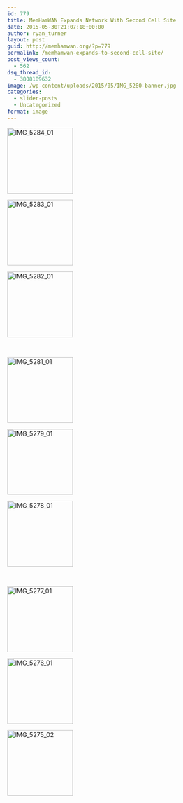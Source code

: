 ```yaml
---
id: 779
title: MemHamWAN Expands Network With Second Cell Site
date: 2015-05-30T21:07:18+00:00
author: ryan_turner
layout: post
guid: http://memhamwan.org/?p=779
permalink: /memhamwan-expands-to-second-cell-site/
post_views_count:
  - 562
dsq_thread_id:
  - 3808189632
image: /wp-content/uploads/2015/05/IMG_5280-banner.jpg
categories:
  - slider-posts
  - Uncategorized
format: image
---
```

<div id='gallery-8' class='gallery galleryid-779 gallery-columns-3 gallery-size-thumbnail'>
  <dl class='gallery-item'>
    <dt class='gallery-icon landscape'>
      <a href='http://memhamwan.org/memhamwan-expands-to-second-cell-site/img_5284_01/'><img width="150" height="150" src="http://memhamwan.org/wp-content/uploads/2015/05/IMG_5284_01-150x150.jpg" class="attachment-thumbnail size-thumbnail" alt="IMG_5284_01" srcset="http://memhamwan.org/wp-content/uploads/2015/05/IMG_5284_01-150x150.jpg 150w, http://memhamwan.org/wp-content/uploads/2015/05/IMG_5284_01-60x60.jpg 60w" sizes="(max-width: 150px) 100vw, 150px" /></a>
    </dt>
  </dl>
  
  <dl class='gallery-item'>
    <dt class='gallery-icon landscape'>
      <a href='http://memhamwan.org/memhamwan-expands-to-second-cell-site/img_5283_01/'><img width="150" height="150" src="http://memhamwan.org/wp-content/uploads/2015/05/IMG_5283_01-150x150.jpg" class="attachment-thumbnail size-thumbnail" alt="IMG_5283_01" srcset="http://memhamwan.org/wp-content/uploads/2015/05/IMG_5283_01-150x150.jpg 150w, http://memhamwan.org/wp-content/uploads/2015/05/IMG_5283_01-60x60.jpg 60w" sizes="(max-width: 150px) 100vw, 150px" /></a>
    </dt>
  </dl>
  
  <dl class='gallery-item'>
    <dt class='gallery-icon landscape'>
      <a href='http://memhamwan.org/memhamwan-expands-to-second-cell-site/img_5282_01/'><img width="150" height="150" src="http://memhamwan.org/wp-content/uploads/2015/05/IMG_5282_01-150x150.jpg" class="attachment-thumbnail size-thumbnail" alt="IMG_5282_01" srcset="http://memhamwan.org/wp-content/uploads/2015/05/IMG_5282_01-150x150.jpg 150w, http://memhamwan.org/wp-content/uploads/2015/05/IMG_5282_01-60x60.jpg 60w" sizes="(max-width: 150px) 100vw, 150px" /></a>
    </dt>
  </dl>
  
  <br style="clear: both" />
  
  <dl class='gallery-item'>
    <dt class='gallery-icon landscape'>
      <a href='http://memhamwan.org/memhamwan-expands-to-second-cell-site/img_5281_01/'><img width="150" height="150" src="http://memhamwan.org/wp-content/uploads/2015/05/IMG_5281_01-150x150.jpg" class="attachment-thumbnail size-thumbnail" alt="IMG_5281_01" srcset="http://memhamwan.org/wp-content/uploads/2015/05/IMG_5281_01-150x150.jpg 150w, http://memhamwan.org/wp-content/uploads/2015/05/IMG_5281_01-60x60.jpg 60w" sizes="(max-width: 150px) 100vw, 150px" /></a>
    </dt>
  </dl>
  
  <dl class='gallery-item'>
    <dt class='gallery-icon landscape'>
      <a href='http://memhamwan.org/memhamwan-expands-to-second-cell-site/img_5279_01/'><img width="150" height="150" src="http://memhamwan.org/wp-content/uploads/2015/05/IMG_5279_01-150x150.jpg" class="attachment-thumbnail size-thumbnail" alt="IMG_5279_01" srcset="http://memhamwan.org/wp-content/uploads/2015/05/IMG_5279_01-150x150.jpg 150w, http://memhamwan.org/wp-content/uploads/2015/05/IMG_5279_01-60x60.jpg 60w" sizes="(max-width: 150px) 100vw, 150px" /></a>
    </dt>
  </dl>
  
  <dl class='gallery-item'>
    <dt class='gallery-icon landscape'>
      <a href='http://memhamwan.org/memhamwan-expands-to-second-cell-site/img_5278_01/'><img width="150" height="150" src="http://memhamwan.org/wp-content/uploads/2015/05/IMG_5278_01-150x150.jpg" class="attachment-thumbnail size-thumbnail" alt="IMG_5278_01" srcset="http://memhamwan.org/wp-content/uploads/2015/05/IMG_5278_01-150x150.jpg 150w, http://memhamwan.org/wp-content/uploads/2015/05/IMG_5278_01-60x60.jpg 60w" sizes="(max-width: 150px) 100vw, 150px" /></a>
    </dt>
  </dl>
  
  <br style="clear: both" />
  
  <dl class='gallery-item'>
    <dt class='gallery-icon landscape'>
      <a href='http://memhamwan.org/memhamwan-expands-to-second-cell-site/img_5277_01/'><img width="150" height="150" src="http://memhamwan.org/wp-content/uploads/2015/05/IMG_5277_01-150x150.jpg" class="attachment-thumbnail size-thumbnail" alt="IMG_5277_01" srcset="http://memhamwan.org/wp-content/uploads/2015/05/IMG_5277_01-150x150.jpg 150w, http://memhamwan.org/wp-content/uploads/2015/05/IMG_5277_01-60x60.jpg 60w" sizes="(max-width: 150px) 100vw, 150px" /></a>
    </dt>
  </dl>
  
  <dl class='gallery-item'>
    <dt class='gallery-icon landscape'>
      <a href='http://memhamwan.org/memhamwan-expands-to-second-cell-site/img_5276_01/'><img width="150" height="150" src="http://memhamwan.org/wp-content/uploads/2015/05/IMG_5276_01-150x150.jpg" class="attachment-thumbnail size-thumbnail" alt="IMG_5276_01" srcset="http://memhamwan.org/wp-content/uploads/2015/05/IMG_5276_01-150x150.jpg 150w, http://memhamwan.org/wp-content/uploads/2015/05/IMG_5276_01-60x60.jpg 60w" sizes="(max-width: 150px) 100vw, 150px" /></a>
    </dt>
  </dl>
  
  <dl class='gallery-item'>
    <dt class='gallery-icon landscape'>
      <a href='http://memhamwan.org/memhamwan-expands-to-second-cell-site/img_5275_02/'><img width="150" height="150" src="http://memhamwan.org/wp-content/uploads/2015/05/IMG_5275_02-150x150.jpg" class="attachment-thumbnail size-thumbnail" alt="IMG_5275_02" srcset="http://memhamwan.org/wp-content/uploads/2015/05/IMG_5275_02-150x150.jpg 150w, http://memhamwan.org/wp-content/uploads/2015/05/IMG_5275_02-60x60.jpg 60w" sizes="(max-width: 150px) 100vw, 150px" /></a>
    </dt>
  </dl>
  
  <br style="clear: both" />
</div>